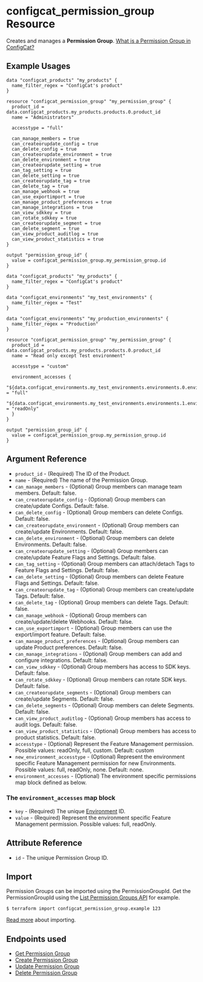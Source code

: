 # configcat_permission_group Resource

Creates and manages a **Permission Group**. [What is a Permission Group in ConfigCat?](https://configcat.com/docs/advanced/team-management/team-management-basics/#permissions--permission-groups-product-level)

## Example Usages

```hcl
data "configcat_products" "my_products" {
  name_filter_regex = "ConfigCat's product"
}

resource "configcat_permission_group" "my_permission_group" {
  product_id = data.configcat_products.my_products.products.0.product_id
  name = "Administrators"

  accesstype = "full"

  can_manage_members = true
  can_createorupdate_config = true
  can_delete_config = true
  can_createorupdate_environment = true
  can_delete_environment = true
  can_createorupdate_setting = true
  can_tag_setting = true
  can_delete_setting = true
  can_createorupdate_tag = true
  can_delete_tag = true
  can_manage_webhook = true
  can_use_exportimport = true
  can_manage_product_preferences = true
  can_manage_integrations = true
  can_view_sdkkey = true
  can_rotate_sdkkey = true
  can_createorupdate_segment = true
  can_delete_segment = true
  can_view_product_auditlog = true
  can_view_product_statistics = true
}

output "permission_group_id" {
  value = configcat_permission_group.my_permission_group.id
}
```

```hcl
data "configcat_products" "my_products" {
  name_filter_regex = "ConfigCat's product"
}

data "configcat_environments" "my_test_environments" {
  name_filter_regex = "Test"
}

data "configcat_environments" "my_production_environments" {
  name_filter_regex = "Production"
}

resource "configcat_permission_group" "my_permission_group" {
  product_id = data.configcat_products.my_products.products.0.product_id
  name = "Read only except Test environment"

  accesstype = "custom"

  environment_accesses {
    "${data.configcat_environments.my_test_environments.environments.0.environment_id}" = "full"
    "${data.configcat_environments.my_test_environments.environments.1.environment_id}" = "readOnly"
  }
}

output "permission_group_id" {
  value = configcat_permission_group.my_permission_group.id
}
```

## Argument Reference

* `product_id` - (Required) The ID of the Product.
* `name` - (Required) The name of the Permission Group.
* `can_manage_members` - (Optional) Group members can manage team members. Default: false.
* `can_createorupdate_config` - (Optional) Group members can create/update Configs. Default: false.
* `can_delete_config` - (Optional) Group members can delete Configs. Default: false.
* `can_createorupdate_environment` - (Optional) Group members can create/update Environments. Default: false.
* `can_delete_environment` - (Optional) Group members can delete Environments. Default: false.
* `can_createorupdate_setting` - (Optional) Group members can create/update Feature Flags and Settings. Default: false.
* `can_tag_setting` - (Optional) Group members can attach/detach Tags to Feature Flags and Settings. Default: false.
* `can_delete_setting` - (Optional) Group members can delete Feature Flags and Settings. Default: false.
* `can_createorupdate_tag` - (Optional) Group members can create/update Tags. Default: false.
* `can_delete_tag` - (Optional) Group members can delete Tags. Default: false.
* `can_manage_webhook` - (Optional) Group members can create/update/delete Webhooks. Default: false.
* `can_use_exportimport` - (Optional) Group members can use the export/import feature. Default: false.
* `can_manage_product_preferences` - (Optional) Group members can update Product preferences. Default: false.
* `can_manage_integrations` - (Optional) Group members can add and configure integrations. Default: false.
* `can_view_sdkkey` - (Optional) Group members has access to SDK keys. Default: false.
* `can_rotate_sdkkey` - (Optional) Group members can rotate SDK keys. Default: false.
* `can_createorupdate_segments` - (Optional) Group members can create/update Segments. Default: false.
* `can_delete_segments` - (Optional) Group members can delete Segments. Default: false.
* `can_view_product_auditlog` - (Optional) Group members has access to audit logs. Default: false.
* `can_view_product_statistics` - (Optional) Group members has access to product statistics. Default: false.
* `accesstype` - (Optional) Represent the Feature Management permission. Possible values: readOnly, full, custom. Default: custom
* `new_environment_accesstype` - (Optional) Represent the environment specific Feature Management permission for new Environments. Possible values: full, readOnly, none. Default: none.
* `environment_accesses` - (Optional) The environment specific permissions map block defined as below.

### The `environment_accesses` map block
* `key` - (Required) The unique [Environment](https://configcat.com/docs/main-concepts/#environment) ID.
* `value` - (Required) Represent the environment specific Feature Management permission. Possible values: full, readOnly.

## Attribute Reference

* `id` - The unique Permission Group ID.

## Import

Permission Groups can be imported using the PermissionGroupId. Get the PermissionGroupId using the [List Permission Groups API](https://api.configcat.com/docs/#tag/Permission-Groups/operation/get-permission-groups) for example.

```
$ terraform import configcat_permission_group.example 123
```

[Read more](https://learn.hashicorp.com/tutorials/terraform/state-import) about importing.

## Endpoints used
* [Get Permission Group](https://api.configcat.com/docs/#tag/Permission-Groups/operation/get-permission-group)
* [Create Permission Group](https://api.configcat.com/docs/#tag/Permission-Groups/operation/create-permission-group)
* [Update Permission Group](https://api.configcat.com/docs/#tag/Permission-Groups/operation/update-permission-group)
* [Delete Permission Group](https://api.configcat.com/docs/#tag/Permission-Groups/operation/delete-permission-group)
